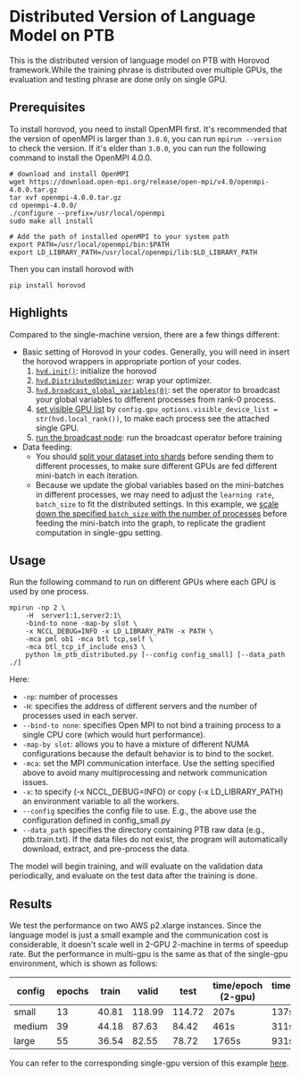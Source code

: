 # Distributed Version of Language Model on PTB

This is the distributed version of language model on PTB with Horovod framework.While the training phrase is distributed over multiple GPUs, the evaluation and testing phrase are done only on single GPU.

## Prerequisites

To install horovod, you need to install OpenMPI first. It's recommended that the version of openMPI is larger than `3.0.0`, you can run `mpirun --version` to check the version. If it's elder than `3.0.0`, you can run the following command to install the OpenMPI 4.0.0.

```
# download and install OpenMPI
wget https://download.open-mpi.org/release/open-mpi/v4.0/openmpi-4.0.0.tar.gz
tar xvf openmpi-4.0.0.tar.gz
cd openmpi-4.0.0/
./configure --prefix=/usr/local/openmpi
sudo make all install

# Add the path of installed openMPI to your system path
export PATH=/usr/local/openmpi/bin:$PATH
export LD_LIBRARY_PATH=/usr/local/openmpi/lib:$LD_LIBRARY_PATH
```

Then you can install horovod with

```
pip install horovod
```

## Highlights

Compared to the single-machine version, there are a few things different:

- Basic setting of Horovod in your codes. Generally, you will need in insert the horovod wrappers in appropriate portion of your codes.
    1. [`hvd.init()`](https://github.com/asyml/texar/blob/master/examples/distributed_gpu/lm_ptb_distributed.py#L76): initialize the horovod
    2. [`hvd.DistributedOptimizer`](https://github.com/asyml/texar/blob/master/examples/distributed_gpu/lm_ptb_distributed.py#L131): wrap your optimizer.
    3. [`hvd.broadcast_global_variables(0)`](https://github.com/asyml/texar/blob/master/examples/distributed_gpu/lm_ptb_distributed.py#L194): set the operator to broadcast your global variables to different processes from rank-0 process.
    4. [set visible GPU list](https://github.com/asyml/texar/blob/master/examples/distributed_gpu/lm_ptb_distributed.py#L194) by `config.gpu_options.visible_device_list = str(hvd.local_rank())`, to make each process see the attached single GPU.
    5. [run the broadcast node](https://github.com/asyml/texar/blob/master/examples/distributed_gpu/lm_ptb_distributed.py#L194): run the broadcast operator before training
- Data feeding:
    - You should [split your dataset into shards](https://github.com/asyml/texar/blob/master/examples/distributed_gpu/lm_ptb_distributed.py#L194) before sending them to different processes, to make sure different GPUs are fed different mini-batch in each iteration.
    - Because we update the global variables based on the mini-batches in different processes, we may need to adjust the `learning rate`, `batch_size` to fit the distributed settings. In this example, we [scale down the specified `batch_size` with the number of processes](https://github.com/asyml/texar/blob/master/examples/distributed_gpu/ptb_reader.py#L45) before feeding the mini-batch into the graph, to replicate the gradient computation in single-gpu setting.

## Usage ##

Run the following command to run on different GPUs where each GPU is used by one process.
```
mpirun -np 2 \
    -H  server1:1,server2:1\
    -bind-to none -map-by slot \
    -x NCCL_DEBUG=INFO -x LD_LIBRARY_PATH -x PATH \
    -mca pml ob1 -mca btl tcp,self \
    -mca btl_tcp_if_include ens3 \
    python lm_ptb_distributed.py [--config config_small] [--data_path ./]
```

Here:
  * `-np`: number of processes
  * `-H`: specifies the address of different servers and the number of processes used in each server.
  * `--bind-to none`: specifies Open MPI to not bind a training process to a single CPU core (which would hurt performance).
  * `-map-by slot`: allows you to have a mixture of different NUMA configurations because the default behavior is to bind to the socket.
  * `-mca`: set the MPI communication interface. Use the setting specified above to avoid many multiprocessing and network communication issues.
  * `-x`: to specify (-x NCCL_DEBUG=INFO) or copy (-x LD_LIBRARY_PATH) an environment variable to all the workers.
  * `--config` specifies the config file to use. E.g., the above use the configuration defined in config_small.py
  * `--data_path` specifies the directory containing PTB raw data (e.g., ptb.train.txt). If the data files do not exist, the program will automatically download, extract, and pre-process the data.

The model will begin training, and will evaluate on the validation data periodically, and evaluate on the test data after the training is done. 

## Results ##

We test the performance on two AWS p2.xlarge instances. 
Since the language model is just a small example and the communication cost is considerable, it doesn't scale well in 2-GPU 2-machine in terms of speedup rate. But the performance in multi-gpu is the same as that of the single-gpu environment, which is shown as follows:

| config | epochs | train | valid  | test  | time/epoch (2-gpu) | time/epoch(single-gpu) |
| -------| -------| ------| -------| ------| -----| -----|
| small  | 13     | 40.81 | 118.99 | 114.72| 207s | 137s |
| medium | 39     | 44.18 |  87.63 |  84.42| 461s | 311s |
| large  | 55     | 36.54 |  82.55 |  78.72| 1765s | 931s |

You can refer to the corresponding single-gpu version of this example [here](https://github.com/asyml/texar/tree/master/examples/language_model_ptb).
